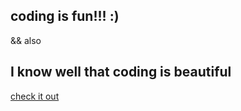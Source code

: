
## coding is fun!!! :)
 && also
## I know well that coding is beautiful

[check it out][def]

[def]: https://mark-eugene-barasu.github.io/trying_something/